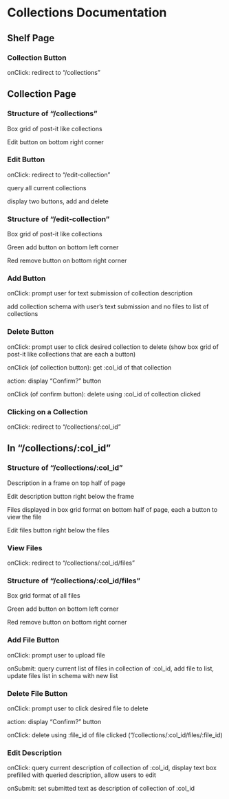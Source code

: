 # Collections Documentation

## Shelf Page

### Collection Button

onClick: redirect to “/collections”


## Collection Page

### Structure of “/collections”

Box grid of post-it like collections

Edit button on bottom right corner

### Edit Button

onClick: redirect to “/edit-collection”

query all current collections

display two buttons, add and delete

### Structure of “/edit-collection”

Box grid of post-it like collections

Green add button on bottom left corner

Red remove button on bottom right corner

### Add Button

onClick: prompt user for text submission of collection description

add collection schema with user’s text submission and no files to list of collections

### Delete Button

onClick: prompt user to click desired collection to delete (show box grid of post-it like collections that are each a button)

onClick (of collection button): get :col_id of that collection

action: display “Confirm?” button

onClick (of confirm button): delete using :col_id of collection clicked

### Clicking on a Collection

onClick: redirect to “/collections/:col_id”

## In “/collections/:col_id”

### Structure of “/collections/:col_id”

Description in a frame on top half of page

Edit description button right below the frame

Files displayed in box grid format on bottom half of page, each a button to view the file

Edit files button right below the files

### View Files

onClick: redirect to “/collections/:col_id/files”

### Structure of “/collections/:col_id/files”

Box grid format of all files

Green add button on bottom left corner

Red remove button on bottom right corner

### Add File Button

onClick: prompt user to upload file

onSubmit: query current list of files in collection of :col_id, add file to list, update files list in schema with new list 

### Delete File Button

onClick: prompt user to click desired file to delete

action: display “Confirm?” button

onClick: delete using :file_id of file clicked (“/collections/:col_id/files/:file_id)

### Edit Description

onClick: query current description of collection of :col_id, display text box prefilled with queried description, allow users to edit

onSubmit: set submitted text as description of collection of :col_id
